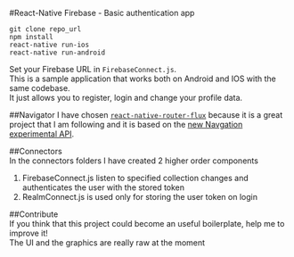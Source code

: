 #React-Native Firebase - Basic authentication app

```
git clone repo_url  
npm install  
react-native run-ios
react-native run-android
```  
Set your Firebase URL in ```FirebaseConnect.js```.  
This is a sample application that works both on Android and IOS with the 
same codebase.  
It just allows you to register, login and change your profile data.  

##Navigator
I have chosen [```react-native-router-flux```](https://github.com/aksonov/react-native-router-flux) 
because it is a great project that I am following 
and it is based on the [new Navgation experimental API](https://github.com/facebook/react-native/tree/master/Examples/UIExplorer/NavigationExperimental).

##Connectors  
In the connectors folders I have created 2 higher order components  
1. FirebaseConnect.js listen to specified collection changes and authenticates 
the user with the stored token
2. RealmConnect.js is used only for storing the user token on login  

##Contribute  
If you think that this project could become an useful boilerplate, help me 
to improve it!  
The UI and the graphics are really raw at the moment